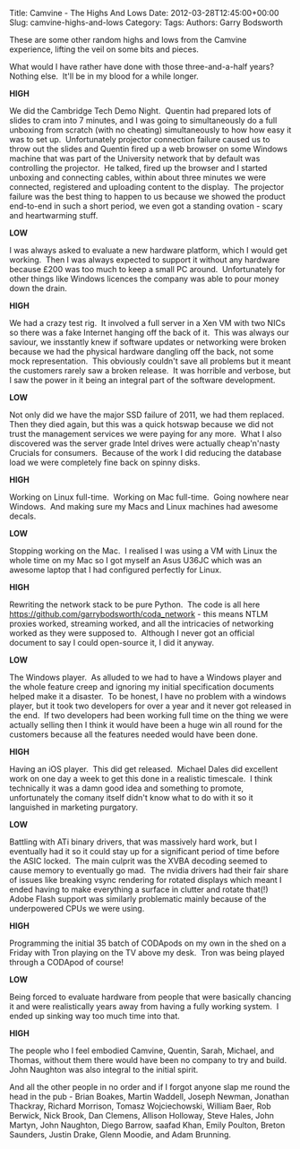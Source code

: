 Title: Camvine - The Highs And Lows
Date: 2012-03-28T12:45:00+00:00
Slug: camvine-highs-and-lows
Category: 
Tags: 
Authors: Garry Bodsworth

These are some other random highs and lows from the Camvine experience, lifting the veil on some bits and pieces.

What would I have rather have done with those three-and-a-half years?&nbsp; Nothing else.&nbsp; It'll be in my blood for a while longer.

<b>HIGH</b>

We did the Cambridge Tech Demo Night.&nbsp; Quentin had prepared lots of slides to cram into 7 minutes, and I was going to simultaneously do a full unboxing from scratch (with no cheating) simultaneously to how how easy it was to set up.&nbsp; Unfortunately projector connection failure caused us to throw out the slides and Quentin fired up a web browser on some Windows machine that was part of the University network that by default was controlling the projector.&nbsp; He talked, fired up the browser and I started unboxing and connecting cables, within about three minutes we were connected, registered and uploading content to the display.&nbsp; The projector failure was the best thing to happen to us because we showed the product end-to-end in such a short period, we even got a standing ovation - scary and heartwarming stuff.

<b>LOW</b>

I was always asked to evaluate a new hardware platform, which I would get working.&nbsp; Then I was always expected to support it without any hardware because £200 was too much to keep a small PC around.&nbsp; Unfortunately for other things like Windows licences the company was able to pour money down the drain.

<b>HIGH</b>

We had a crazy test rig.&nbsp; It involved a full server in a Xen VM with two NICs so there was a fake Internet hanging off the back of it.&nbsp; This was always our saviour, we insstantly knew if software updates or networking were broken because we had the physical hardware dangling off the back, not some mock representation.&nbsp; This obviously couldn't save all problems but it meant the customers rarely saw a broken release.&nbsp; It was horrible and verbose, but I saw the power in it being an integral part of the software development.

<b>LOW</b>

Not only did we have the major SSD failure of 2011, we had them replaced.&nbsp; Then they died again, but this was a quick hotswap because we did not trust the management services we were paying for any more.&nbsp; What I also discovered was the server grade Intel drives were actually cheap'n'nasty Crucials for consumers.&nbsp; Because of the work I did reducing the database load we were completely fine back on spinny disks.

<b>HIGH</b>

Working on Linux full-time.&nbsp; Working on Mac full-time.&nbsp; Going nowhere near Windows.&nbsp; And making sure my Macs and Linux machines had awesome decals.

<b>LOW</b>

Stopping working on the Mac.&nbsp; I realised I was using a VM with Linux the whole time on my Mac so I got myself an Asus U36JC which was an awesome laptop that I had configured perfectly for Linux.

<b>HIGH</b>

Rewriting the network stack to be pure Python.&nbsp; The code is all here https://github.com/garrybodsworth/coda_network - this means NTLM proxies worked, streaming worked, and all the intricacies of networking worked as they were supposed to.&nbsp; Although I never got an official document to say I could open-source it, I did it anyway.

<b>LOW</b>

The Windows player.&nbsp; As alluded to we had to have a Windows player and the whole feature creep and ignoring my initial specification documents helped make it a disaster.&nbsp; To be honest, I have no problem with a windows player, but it took two developers for over a year and it never got released in the end.&nbsp; If two developers had been working full time on the thing we were actually selling then I think it would have been a huge win all round for the customers because all the features needed would have been done.

<b>HIGH</b>

Having an iOS player.&nbsp; This did get released.&nbsp; Michael Dales did excellent work on one day a week to get this done in a realistic timescale.&nbsp; I think technically it was a damn good idea and something to promote, unfortunately the comany itself didn't know what to do with it so it languished in marketing purgatory.

<b>LOW</b>

Battling with ATi binary drivers, that was massively hard work, but I eventually had it so it could stay up for a significant period of time before the ASIC locked.&nbsp; The main culprit was the XVBA decoding seemed to cause memory to eventually go mad.&nbsp; The nvidia drivers had their fair share of issues like breaking vsync rendering for rotated displays which meant I ended having to make everything a surface in clutter and rotate that(!)&nbsp; Adobe Flash support was similarly problematic mainly because of the underpowered CPUs we were using.

<b>HIGH</b>

Programming the initial 35 batch of CODApods on my own in the shed on a Friday with Tron playing on the TV above my desk.&nbsp; Tron was being played through a CODApod of course!

<b>LOW</b>

Being forced to evaluate hardware from people that were basically chancing it and were realistically years away from having a fully working system.&nbsp; I ended up sinking way too much time into that.

<b>HIGH</b>

The people who I feel embodied Camvine, Quentin, Sarah, Michael, and Thomas, without them there would have been no company to try and build.&nbsp; John Naughton was also integral to the initial spirit.

And all the other people in no order and if I forgot anyone slap me round the head in the pub - Brian Boakes, Martin Waddell, Joseph Newman, Jonathan Thackray, Richard Morrison, Tomasz Wojciechowski, William Baer, Rob Berwick, Nick Brook, Dan Clemens, Allison Holloway, Steve Hales, John Martyn, John Naughton, Diego Barrow, saafad Khan, Emily Poulton, Breton Saunders, Justin Drake, Glenn Moodie, and Adam Brunning.
